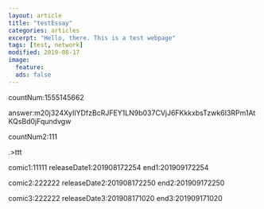 ```yaml
---
layout: article
title: "testEssay"
categories: articles
excerpt: "Hello, there. This is a test webpage"
tags: [test, network]
modified: 2019-08-17
image:
  feature: 
  ads: false  
---
```


countNum:1555145662

answer:m20j324XyIIYDfzBcRJFEY1LN9b037CVjJ6FKkkxbsTzwk6I3RPm1AtKQsBd0jFqundvgw

countNum2:111

.>ttt

comic1:11111
releaseDate1:201908172254
end1:201909172254

comic2:222222
releaseDate2:201908172250
end2:201909172250

comic3:222222
releaseDate3:201908171020
end3:201909171020

